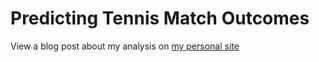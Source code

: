 # Predicting Tennis Match Outcomes

View a blog post about my analysis on [my personal site](https://kevinrosenfield.com/Predict-Tennis/)